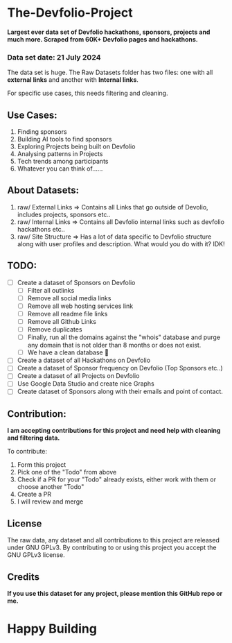 
# The-Devfolio-Project    
**Largest ever data set of Devfolio hackathons, sponsors, projects and much more. Scraped from 60K+ Devfolio pages and hackathons.**  
    
### Data set date: 21 July 2024    
 The data set is huge. The Raw Datasets folder has two files: one with all **external links** and another with **Internal links**.    
    
For specific use cases, this needs filtering and cleaning.    
  
## Use Cases:  
  
 1. Finding sponsors  
 2. Building AI tools to find sponsors  
 3. Exploring Projects being built on Devfolio  
 4. Analysing patterns in Projects  
 5. Tech trends among participants  
 6. Whatever you can think of......  
  
## About Datasets:
1. raw/ External Links => Contains all Links that go outside of Devolio, includes projects, sponsors etc..
2. raw/ Internal Links => Contains all Devfolio internal links such as devfolio hackathons etc..
3. raw/ Site Structure => Has a lot of data specific to Devfolio structure along with user profiles and description.    What would you do with it? IDK!
    
## TODO:  
  
 - [ ] Create a dataset of Sponsors on Devfolio  
    - [ ] Filter all outlinks  
    - [ ] Remove all social media links  
    - [ ] Remove all web hosting services link  
    - [ ] Remove all readme file links  
    - [ ] Remove all Github Links  
    - [ ] Remove duplicates  
    - [ ] Finally, run all the domains against the "whois" database and purge any domain that is not older than 8 months or does not exist.  
    - [ ] We have a clean database 🎉  
 - [ ] Create a dataset of all Hackathons on Devfolio  
 - [ ] Create a dataset of Sponsor frequency on Devfolio (Top Sponsors etc..)  
 - [ ] Create a dataset of all Projects on Devfolio  
 - [ ] Use Google Data Studio and create nice Graphs
 - [ ] Create dataset of Sponsors along with their emails and point of contact.
  
## Contribution:  
**I am accepting contributions for this project and need help with cleaning and filtering data.**   
  
To contribute:  
  
 1. Form this project  
 2. Pick one of the "Todo" from above  
 3. Check if a PR for your "Todo" already exists, either work with them or choose another "Todo"  
 4. Create a PR  
 5. I will review and merge  
  
## License  
  
The raw data, any dataset and all contributions to this project are released under GNU GPLv3. By contributing to or using this project you accept the GNU GPLv3 license.  
  
## Credits  
  
**If you use this dataset for any project, please mention this GitHub repo or me.**  
  
# Happy Building